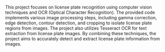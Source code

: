 This project focuses on license plate recognition using computer vision techniques and OCR (Optical Character Recognition). The provided code implements various image processing steps, including gamma correction, edge detection, contour detection, and cropping to isolate license plate regions from images. The project also utilizes Tesseract OCR for text extraction from license plate images. By combining these techniques, the project aims to accurately detect and extract license plate information from images.
